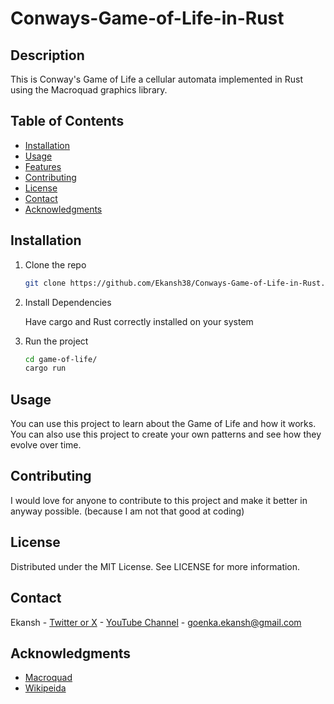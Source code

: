 # Conways-Game-of-Life-in-Rust

## Description

This is Conway's Game of Life a cellular automata implemented in Rust using the Macroquad graphics library.

## Table of Contents

- [Installation](#installation)
- [Usage](#usage)
- [Features](#features)
- [Contributing](#contributing)
- [License](#license)
- [Contact](#contact)
- [Acknowledgments](#acknowledgments)

## Installation

1. Clone the repo

   ```sh
   git clone https://github.com/Ekansh38/Conways-Game-of-Life-in-Rust.git

   ```

2. Install Dependencies

   Have cargo and Rust correctly installed on your system

3. Run the project
   ```sh
   cd game-of-life/
   cargo run
   ```

## Usage

You can use this project to learn about the Game of Life and how it works.
You can also use this project to create your own patterns and see how they evolve over time.

<!-- ![Screen Shot of Game](./images/Screenshot.png) -->

## Contributing

I would love for anyone to contribute to this project and make it better in anyway possible. (because I am not that good at coding)

## License

Distributed under the MIT License. See LICENSE for more information.

## Contact

Ekansh - [Twitter or X](https://x.com/mister_byte_) - [YouTube Channel](https://www.youtube.com/@mister_byte_) - goenka.ekansh@gmail.com

## Acknowledgments

- [Macroquad](https://macroquad.rs/)
- [Wikipeida](https://en.wikipedia.org/wiki/Conway%27s_Game_of_Life)
